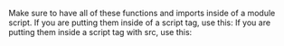 Make sure to have all of these functions and imports inside of a module script.
If you are putting them inside of a script tag, use this: <script type="module">The code</script>
If you are putting them inside a script tag with src, use this: <script type="module" src="source"></script>